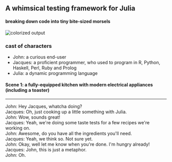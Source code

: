 ## A whimsical testing framework for Julia
#### breaking down code into tiny bite-sized morsels

![colorized output](https://raw.github.com/milktrader/Saute.jl/master/img/output.png)

### cast of characters

+ John:    a curious end-user  
+ Jacques: a proficient programmer, who used to program in R, Python, Haskell, Perl, Ruby and Prolog  
+ Julia:   a dynamic programming language  

#### Scene 1: a fully-equipped kitchen with modern electrical appliances (including a toaster)
____________________

John: Hey Jacques, whatcha doing?  
Jacques: Oh, just cooking up a little something with Julia.  
John: Wow, sounds great!  
Jacques: Yeah, we're doing some taste tests for a few recipes we're working on.  
John: Awesome, do you have all the ingredients you'll need.  
Jacques: Yeah, we think so. Not sure yet.  
John: Okay, well let me know when you're done. I'm hungry already!  
Jacques: John, this is just a metaphor.  
John: Oh.  


